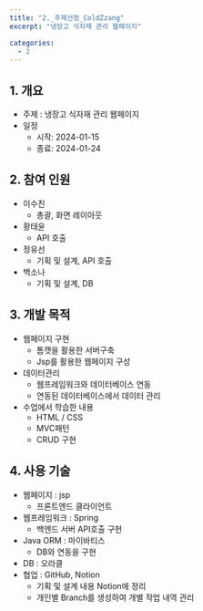```yaml
---
title: "2._주제선정_ColdZzang"
excerpt: "냉장고 식자재 관리 웹페이지"

categories:
  - 2
---
```


## 1. 개요
- 주제 : 냉장고 식자재 관리 웹페이지
- 일정
  - 시작: 2024-01-15
  - 종료: 2024-01-24

## 2. 참여 인원
- 이수진
    - 총괄, 화면 레이아웃
- 황태윤
    - API 호출
- 정유선
    - 기획 및 설계, API 호출
- 백소나
    - 기획 및 설계, DB

## 3. 개발 목적
- 웹페이지 구현
    - 톰캣을 활용한 서버구축
    - Jsp를 활용한 웹페이지 구성
- 데이터관리
    - 웹프레임워크와 데이터베이스 연동
    - 연동된 데이터베이스에서 데이터 관리
- 수업에서 학습한 내용
    - HTML / CSS
    - MVC패턴
    - CRUD 구현

## 4. 사용 기술
- 웹페이지 : jsp
    - 프론트엔드 클라이언트
- 웹프레임워크 : Spring
    - 백엔드 서버 API호출 구현
- Java ORM : 마이바티스
    - DB와 연동을 구현
- DB : 오라클
- 협업 : GitHub, Notion
    - 기획 및 설계 내용 Notion에 정리
    - 개인별 Branch를 생성하여 개별 작업 내역 관리